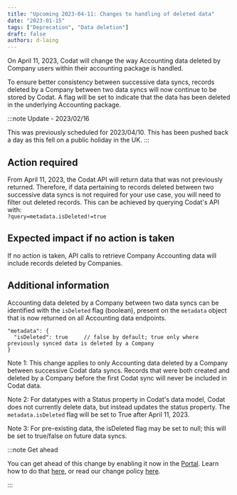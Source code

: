 ```yaml
---
title: "Upcoming 2023-04-11: Changes to handling of deleted data"
date: "2023-01-15"
tags: ["Deprecation", "Data deletion"]
draft: false
authors: d-laing
---
```


On April 11, 2023, Codat will change the way Accounting data deleted by Company users within their accounting package is handled.

<!--truncate-->

To ensure better consistency between successive data syncs, records deleted by a Company between two data syncs will now continue to be stored by Codat. A flag will be set to indicate that the data has been deleted in the underlying Accounting package.

:::note Update - 2023/02/16

This was previously scheduled for 2023/04/10. This has been pushed back a day as this fell on a public holiday in the UK.
:::

## Action required

From April 11, 2023, the Codat API will return data that was not previously returned. Therefore, if data pertaining to records deleted between two successive data syncs is not required for your use case, you will need to filter out deleted records. This can be achieved by querying Codat's API with:  
`?query=metadata.isDeleted!=true`

## Expected impact if no action is taken

If no action is taken, API calls to retrieve Company Accounting data will include records deleted by Companies.

## Additional information

Accounting data deleted by a Company between two data syncs can be identified with the `isDeleted` flag (boolean), present on the `metadata` object that is now returned on all Accounting data endpoints.

```text
"metadata": {
  "isDeleted": true     // false by default; true only where previously synced data is deleted by a Company
}
```

Note 1: This change applies to only Accounting data deleted by a Company between successive Codat data syncs. Records that were both created and deleted by a Company before the first Codat sync will never be included in Codat data.

Note 2: For datatypes with a Status property in Codat's data model, Codat does not currently delete data, but instead updates the status property. The `metadata.isDeleted` flag will be set to True after April 11, 2023.

Note 3: For pre-existing data, the isDeleted flag may be set to null; this will be set to true/false on future data syncs.

:::note Get ahead

You can get ahead of this change by enabling it now in the [Portal](https://app.codat.io/developers/api-deprecations). Learn how to do that [here](doc:portal-for-developers), or read our change policy [here](doc:change-policy).

:::